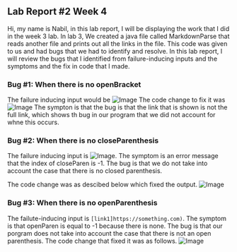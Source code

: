 ## Lab Report #2 Week 4
Hi, my name is Nabil, in this lab report, I will be displaying the work that I did in the week 3 lab. In lab 3, We created a java file called MarkdownParse that reads another file and prints out all the links in the file. 
This code was given to us and had bugs that we had to identify and resolve. In this lab report, I will review the bugs that I identified from failure-inducing inputs and the symptoms and the fix in code that I made. 
### Bug #1: When there is no openBracket 
The failure inducing input would be ![Image](https://nabilhkhoury.github.io/cse15l-lab-reports/Screenshot%20(79).png)
The code change to fix it was 
![Image](https://nabilhkhoury.github.io/cse15l-lab-reports/Screenshot78.png)
The sympton is that the bug is that the link that is shown is not the full link, which shows th bug in our program that we did not account for whne this occurs.

### Bug #2: When there is no closeParenthesis
The failure inducing input is ![Image](https://nabilhkhoury.github.io/cse15l-lab-reports/Screenshot%20(80).png). The symptom is an error message that the index of closeParen is -1. The bug is that we do not take into account the case that there is no closed parenthesis. 

The code change was as descibed below which fixed the output. 
![Image](https://nabilhkhoury.github.io/cse15l-lab-reports/Screenshot%20(81).png)

### Bug #3: When there is no openParenthesis
The failute-inducing input is `[link1]https://something.com)`. The symptom is that openParen is equal to -1 because there is none. The bug is that our porgram does not take into account the case that there is not an open parenthesis. The code change that fixed it was as follows. 
![Image](fixedbug)
